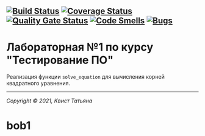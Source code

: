 [![Build Status](https://travis-ci.org/Rakabidaasta/testing_lab1.svg?branch=main)](https://travis-ci.org/Rakabidaasta/testing_lab1)
[![Coverage Status](https://coveralls.io/repos/github/Rakabidaasta/testing_lab1/badge.svg?branch=main)](https://coveralls.io/github/Rakabidaasta/testing_lab1?branch=main)
[![Quality Gate Status](https://sonarcloud.io/api/project_badges/measure?project=Rakabidaasta_testing_lab1&metric=alert_status)](https://sonarcloud.io/dashboard?id=Rakabidaasta_testing_lab1)
[![Code Smells](https://sonarcloud.io/api/project_badges/measure?project=Rakabidaasta_testing_lab1&metric=code_smells)](https://sonarcloud.io/dashboard?id=Rakabidaasta_testing_lab1)
[![Bugs](https://sonarcloud.io/api/project_badges/measure?project=Rakabidaasta_testing_lab1&metric=bugs)](https://sonarcloud.io/dashboard?id=Rakabidaasta_testing_lab1)
---

# Лабораторная №1 по курсу "Тестирование ПО"

Реализация функции `solve_equation` для вычисления корней квадратного уравнения. 

---
_Copyright &copy; 2021, Квист Татьяна_
# bob1
